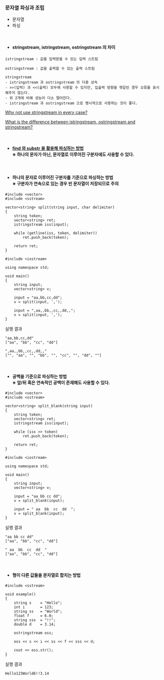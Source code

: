 ### 문자열 파싱과 조립
- 문자열
- 파싱

<br>

- #### stringstream, istringstream, ostringstream 의 차이
```
istringstream : 값을 입력받을 수 있는 입력 스트림

ostringstream : 값을 출력할 수 있는 출력 스트림

stringstream
- istringstream 과 ostringstream 의 다중 상속
- >>(입력) 과 <<(출력) 모두에 사용할 수 있지만, 입출력 방향을 헷갈린 경우 오류를 표시해주지 않는다.
- 위 2개에 비해 성능이 다소 떨어진다.
- istringstream 과 ostringstream 으로 명시적으로 사용하는 것이 좋다.
```
[Why not use stringstream in every case?](https://stackoverflow.com/questions/3292107/whats-the-difference-between-istringstream-ostringstream-and-stringstream-w#answer-3292157)

[What is the difference between istringstream, ostringstream and stringstream?](https://www.reddit.com/r/cpp_questions/comments/jq6pum/what_is_the_difference_between_istringstream/)

<br>

- #### [find 와 substr 을 활용해 파싱하는 방법](https://github.com/icarusw-code/AlgoStudy_Mtvs/blob/sj/%EA%B0%9C%EB%85%90%EC%A0%95%EB%A6%AC/%EB%AC%B8%EC%9E%90%EC%97%B4.md#split)<br>※ 하나의 문자가 아닌, 문자열로 이루어진 구분자에도 사용할 수 있다.

<br>

- #### 하나의 문자로 이루어진 구분자를 기준으로 파싱하는 방법<br>※ 구분자가 연속으로 있는 경우 빈 문자열이 저장되므로 주의
```
#include <vector>
#include <sstream>

vector<string> split(string input, char delimiter)
{
	string token;
	vector<string> ret;
	istringstream iss(input);
	
	while (getline(iss, token, delimiter))
		ret.push_back(token);

	return ret;
}
```

```
#include <iostream>

using namespace std;

void main()
{
	string input;
	vector<string> v;
	
	input = "aa,bb,cc,dd";
	v = split(input, ',');

	input = ",aa,,bb,,cc,,dd,,";
	v = split(input, ',');
}
```

실행 결과
```
"aa,bb,cc,dd"
["aa", "bb", "cc", "dd"]

",aa,,bb,,cc,,dd,,"
["", "aa", "", "bb", "", "cc", "", "dd", ""]
```

<br>

- #### 공백을 기준으로 파싱하는 방법<br>※ 앞/뒤 혹은 연속적인 공백이 존재해도 사용할 수 있다.
```
#include <vector>
#include <sstream>

vector<string> split_blank(string input)
{
	string token;
	vector<string> ret;
	istringstream iss(input);
	
	while (iss >> token)
		ret.push_back(token);

	return ret;
}
```

```
#include <iostream>

using namespace std;

void main()
{
	string input;
	vector<string> v;
	
	input = "aa bb cc dd";
	v = split_blank(input);

	input = " aa  bb  cc  dd  ";
	v = split_blank(input);
}
```

실행 결과
```
"aa bb cc dd"
["aa", "bb", "cc", "dd"]

" aa  bb  cc  dd  "
["aa", "bb", "cc", "dd"]
```

<br>

- #### 형이 다른 값들을 문자열로 합치는 방법
```
#include <sstream>

void example()
{
	string s	= "Hello";
	int i		= 123;
	string ss	= "World";
	float f		= 6.0;
	string sss	= "!!";
	double d	= 3.14;

	ostringstream oss;

	oss << s << i << ss << f << sss << d;

	cout << oss.str();
}
```

실행 결과
```
Hello123World6!!3.14
```
